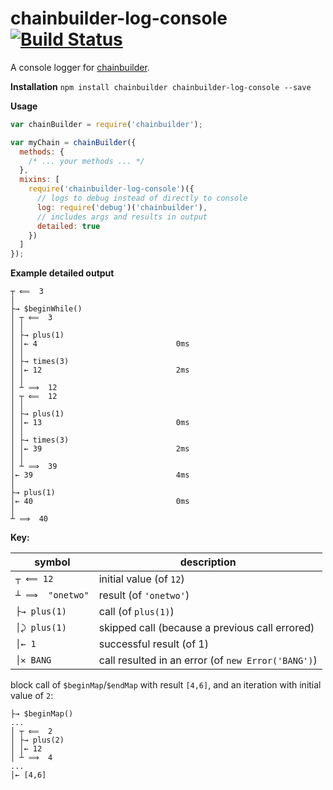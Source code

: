 # chainbuilder-log-console [![Build Status](https://travis-ci.org/andrewpmckenzie/chainbuilder-log-console.svg)](https://travis-ci.org/andrewpmckenzie/chainbuilder-log-console)

A console logger for [chainbuilder](https://www.npmjs.com/package/chainbuilder). 

**Installation** `npm install chainbuilder chainbuilder-log-console --save`

**Usage**  
```javascript
var chainBuilder = require('chainbuilder');

var myChain = chainBuilder({
  methods: {
    /* ... your methods ... */
  },
  mixins: [
    require('chainbuilder-log-console')({
      // logs to debug instead of directly to console
      log: require('debug')('chainbuilder'),
      // includes args and results in output
      detailed: true
    })
  ]
});
```

**Example detailed output**  
```
┬ ⟸  3
│
├→ $beginWhile()
│ ┬ ⟸  3
│ │
│ ├→ plus(1)
│ │← 4                               0ms
│ │
│ ├→ times(3)
│ │← 12                              2ms
│ │
│ ┴ ⟹  12
│ ┬ ⟸  12
│ │
│ ├→ plus(1)
│ │← 13                              0ms
│ │
│ ├→ times(3)
│ │← 39                              2ms
│ │
│ ┴ ⟹  39
│← 39                                4ms
│
├→ plus(1)
│← 40                                0ms
│
┴ ⟹  40
```

**Key:**

| symbol           |  description                                       |
|------------------|----------------------------------------------------|
| `┬ ⟸ 12`        | initial value (of `12`)                            |
| `┴ ⟹  "onetwo"` | result (of `'onetwo'`)                             |
| `├→ plus(1)`     | call (of `plus(1)`)                                |
| `│⤸ plus(1)`     | skipped call (because a previous call errored)     |
| `│← 1`           | successful result (of 1)                           |
| `│✕ BANG`        | call resulted in an error (of `new Error('BANG')`) |

block call of `$beginMap`/`$endMap` with result `[4,6]`, and an iteration with initial value of `2`:
```
├→ $beginMap()
...
│ ┬ ⟸  2
│ ├→ plus(2)
│ │← 12
│ ┴ ⟹  4
...
│← [4,6]
```

